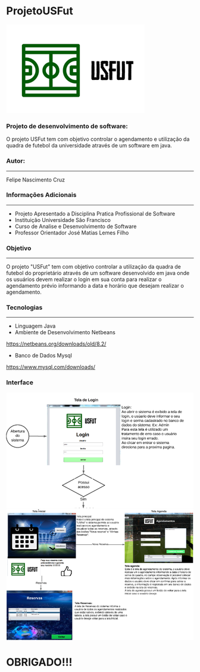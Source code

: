 # ProjetoUSFut
![LOGO]( https://github.com/felipe-nasc/ProjetoUSFut/blob/master/Logo.PNG)

### Projeto de desenvolvimento de software: 

O projeto USFut tem com objetivo controlar o agendamento e utilização da quadra de futebol da universidade através de um software em java.

### Autor: 
_____________________________________________________________________

Felipe Nascimento Cruz

### Informações Adicionais
_____________________________________________________________________
- Projeto Apresentado a Disciplina Pratica Profissional de Software
- Instituição Universidade São Francisco
- Curso de Analise e Desenvolvimento de Software
- Professor Orientador José Matias Lemes Filho

### Objetivo
_____________________________________________________________________

O projeto "USFut" tem com objetivo controlar a 
utilização da quadra de futebol do proprietário
através de um software desenvolvido em java onde
os usuários devem realizar o login em sua conta
para realizar o agendamento prévio informando a
data e horário que desejam realizar o agendamento.


### Tecnologias	
_____________________________________________________________________

- Linguagem Java
- Ambiente de Desenvolvimento Netbeans

https://netbeans.org/downloads/old/8.2/

- Banco de Dados Mysql

https://www.mysql.com/downloads/

### Interface

![interface1]( https://github.com/felipe-nasc/ProjetoUSFut/blob/master/interface1.png)
![interface2]( https://github.com/felipe-nasc/ProjetoUSFut/blob/master/interface2.png)


# OBRIGADO!!!
